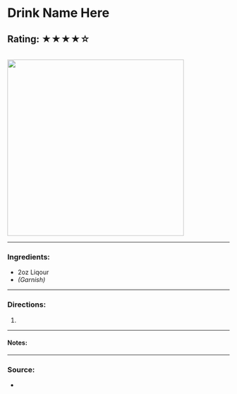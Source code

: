 # Drink Name Here

## Rating: ★★★★☆

<br>

<img src="../Images/" alt="" height="400">

<br>

---

### Ingredients:

* 2oz Liqour
* *(Garnish)* 

---

### Directions:
1. 
---

#### Notes:
> 

---

### Source:
* []()